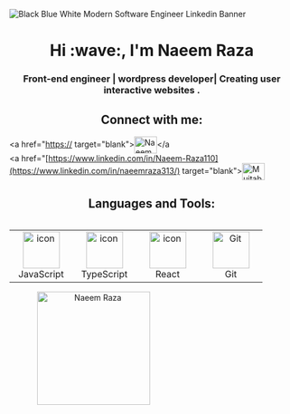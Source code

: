 ![Black Blue White Modern Software Engineer Linkedin Banner](https://github.com/user-attachments/assets/1cb57918-c684-4490-8b7d-01983b88cc51)
<h1 align="center">Hi :wave:, I'm Naeem Raza</h1>
<!-- <p align="left"> <img src="https://komarev.com/ghpvc/?username=Naeem-Raza110&label=Profile%20views&color=0e75b6&style=flat" alt="Naeem-Raza110" /> </p> -->
<h3 align="center">Front-end engineer | wordpress developer| Creating user interactive websites .</h3>
<h2 align="center">Connect with me:</h2>
<p align="center">
  
  <a href="[https://](https://www.instagram.com/naee_m_72/?hl=en) target="blank"><img align="center" src="https://raw.githubusercontent.com/rahuldkjain/github-profile-readme-generator/master/src/images/icons/Social/instagram.svg" alt="Naeem Raza" height="30" width="40" /></a              
  <a href="[https://www.linkedin.com/in/Naeem-Raza110](https://www.linkedin.com/in/naeemraza313/) target="blank"><img align="center" src="https://raw.githubusercontent.com/rahuldkjain/github-profile-readme-generator/master/src/images/icons/Social/linked-in-alt.svg" alt="Mujtaba Ali" height="30" width="40" /></a>
</p>
<h2 align="center">Languages and Tools:</h2>
<div style="display: flex; align-items: flex-start; align: center">
<table align="center">
  <tr>
    <td align="center" width="96">
        <img src="https://techstack-generator.vercel.app/js-icon.svg" alt="icon" width="65" height="65" />
      <br>JavaScript
    </td>
    <td align="center" width="96">
        <img src="https://techstack-generator.vercel.app/ts-icon.svg" alt="icon" width="65" height="65" />
      <br>TypeScript
    </td>
    <td align="center" width="96">
        <img src="https://techstack-generator.vercel.app/react-icon.svg" alt="icon" width="65" height="65" />
      <br>React
    </td>
    <td align="center" width="96">
        <img src="https://techstack-generator.vercel.app/github-icon.svg" width="65" height="65" alt="Git" />
      <br>Git
    </td>
   
 </tr>
</table>
</div>
<div style="text-align: center;">
  <div style="display: inline-block; height: 100%;">
    <picture>
      <source media="(prefers-color-scheme: dark)" srcset="https://github-readme-stats.vercel.app/api/top-langs?username=Naeem-Raza110&show_icons=true&theme=dracula&locale=en&layout=compact" />
      <source media="(prefers-color-scheme: light)" srcset="https://github-readme-stats.vercel.app/api/top-langs?username=Naeem-Raza110&show_icons=true&locale=en&layout=compact" />
      <img align="left" src="https://github-readme-stats.vercel.app/api/top-langs?username=Naeem-Raza110&show_icons=true&theme=dracula&locale=en&layout=compact" alt="Naeem Raza" style="height: 200px;" />
    </picture>
  </div>
  <div style="display: inline-block; height: 100%;">
    <picture>
      <source media="(prefers-color-scheme: dark)" srcset="https://github-readme-stats.vercel.app/api?username=Naeem-Raza110&show_icons=true&theme=dracula&locale=en" />
      <source media="(prefers-color-scheme: light)" srcset="https://github-readme-stats.vercel.app/api?username=Naeem-Raza110&show_icons=true&locale=en" />
      <img align="center" src="https://github-readme-stats.vercel.app/api?username=Naeem-Raza110&show_icons=true&theme=dracula&locale=en" alt="Naeeem Raza" style="height: 200px;" />
    </picture>
  </div>
</div>

